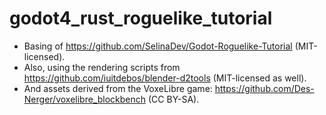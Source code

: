 # godot4_rust_roguelike_tutorial
* Basing of https://github.com/SelinaDev/Godot-Roguelike-Tutorial (MIT-licensed).
* Also, using the rendering scripts from https://github.com/iuitdebos/blender-d2tools (MIT-licensed as well).
* And assets derived from the VoxeLibre game: https://github.com/Des-Nerger/voxelibre_blockbench (CC BY-SA).
